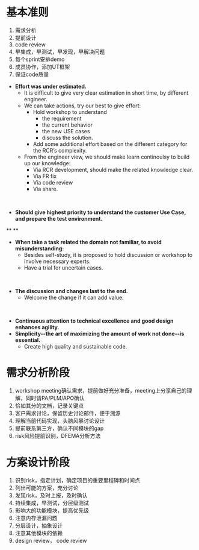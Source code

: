 
# 基本准则
1. 需求分析
1. 提前设计
1. code review
1. 早集成，早测试，早发现，早解决问题
1. 每个sprint安排demo
1. 成员协作，添加UT框架
1. 保证code质量




- **Effort was under estimated.**
   - It is difficult to give very clear estimation in short time, by different engineer.
   - We can take actions, try our best to give effort:
      - Hold workshop to understand 
         - the requirement
         - the current behavior
         - the new USE cases
         - discuss the solution.
      - Add some additional effort based on the different category for the RCR’s complexity.
   - From the engineer view, we should make learn continoulsy to build up our knowledge:
      - Via RCR development, should make the related knowledge clear.
      - Via FR fix
      - Via code review
      - Via share.

 

- **Should give highest priority to understand the customer Use Case, and prepare the test environment.**

** **

- **When take a task related the domain not familiar, to avoid misunderstanding:**
   - Besides self-study, it is proposed to hold discussion or workshop to involve necessary experts.
   - Have a trial for uncertain cases.

 

- **The discussion and changes last to the end.**
   - Welcome the change if it can add value.

 

- **Continuous attention to technical excellence and good design enhances agility.**
- **Simplicity--the art of maximizing the amount of work not done--is essential.**
   - Create high quality and sustainable code.



# 需求分析阶段

1. workshop meeting确认需求，提前做好充分准备，meeting上分享自己的理解，同时请PA/PLM/APO确认
1. 恰如其分的文档，记录关键点
1. 客户需求讨论，保留历史讨论邮件，便于溯源
1. 理解当前代码实现，头脑风暴讨论设计
1. 提前联系第三方，确认不同模块的gap
1. risk风险提前识别，DFEMA分析方法




# 方案设计阶段

1. 识别risk，指定计划，确定项目的重要里程碑和时间点
1. 列出可能的方案，充分讨论
1. 发现risk，及时上报，及时确认
1. 持续集成，早测试，分层级测试
1. 影响大的功能模块，提高优先级
1. 注意内存泄漏问题
1. 分层设计，抽象设计
1. 注意其他模块的依赖
1. design review， code review
